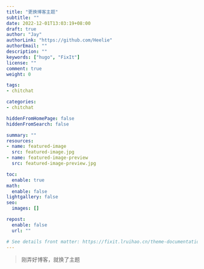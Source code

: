 ```yaml
---
title: "更换博客主题"
subtitle: ""
date: 2022-12-01T13:03:19+08:00
draft: true
author: "Jay"
authorLink: "https://github.com/Heelie"
authorEmail: ""
description: ""
keywords: ["hugo", "FixIt"]
license: ""
comment: true
weight: 0

tags:
- chitchat

categories:
- chitchat

hiddenFromHomePage: false
hiddenFromSearch: false

summary: ""
resources:
- name: featured-image
  src: featured-image.jpg
- name: featured-image-preview
  src: featured-image-preview.jpg

toc:
  enable: true
math:
  enable: false
lightgallery: false
seo:
  images: []

repost:
  enable: false
  url: ""

# See details front matter: https://fixit.lruihao.cn/theme-documentation-content/#front-matter
---
```


> 刚弄好博客，就换了主题
